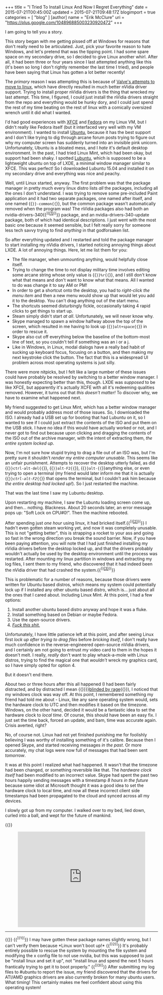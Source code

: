 +++
title = "I Tried To Install Linux And Now I Regret Everything"
date = 2015-07-21T00:45:00Z
updated = 2015-07-21T09:48:17Z
blogimport = true 
categories = [ "blog" ]
[author]
	name = "Erik McClure"
	uri = "https://plus.google.com/104896885003230920472"
+++

<style>.imghover img { display:none; position:absolute; margin-top:-350px; right:0; background: white; border: 1px solid black; } .imghover:hover img, .imghover:focus img { float:left; display:block; }</style>I am going to tell you a story.

This story began with me getting pissed off at Windows for reasons that don't really need to be articulated. Just, pick your favorite reason to hate Windows, and let's pretend that was the tipping point. I had some spare space on my secondary drive, so I decided to give Linux another whirl. After all, it had been three or four years since I last attempted anything like this (it's been so long I don't rightly remember the last time I tried), and people have been saying that Linux has gotten a lot better recently!

The *primary* reason I was attempting this is because of [Valve's attempts to move to linux](http://store.steampowered.com/steamos), which have directly resulted in much better nVidia driver support. Trying to install proper nVidia drivers is the thing that wrecked my last attempt. This time, I figured, I could just install the nVidia drivers straight from the repo and everything would be hunky dory, and I could just spend the rest of my time beating on the rest of linux with a comically oversized wrench until it did what I wanted.

I'd had good experiences with [XFCE](http://www.xfce.org/) and [Fedora](https://getfedora.org/) on my Linux VM, but I didn't really like Fedora itself (but it interfaced very well with my VM environment). I wanted to install [Ubuntu](http://www.ubuntu.com/), because it has the best support and I don't like trying to dig through arcane forum posts trying to figure out why my computer screen has suddenly turned into an invisible pink unicorn. Unfortunately, Ubuntu is a bloated mess, and I *hate* it's default desktop environment. In the past, I had tried Linux Mint, which had been okay, but support had been shaky. I spotted [Lubuntu](http://lubuntu.net/), which is supposed to be a lightweight ubuntu on top of LXDE, a minimal window manager similar to XFCE. This was perfect! So I downloaded Lubuntu 15.04 and installed it on my secondary drive and everything was nice and peachy.

Well, until Linux started, anyway. The first problem was that the package manager in pretty much every linux distro lists *all* the packages, including all the ones I don't understand. I was trying to remove some pre-included Paint application and it had two separate packages, one named after itself, and one named {{<code>}}<name>-common{{</code>}}, but the common package wasn't automatically removed when the program was! The nVidia packages also had both an nvidia-drivers-340{{<sup>}}<a href="#footnote1">[1]</a>{{</sup>}} package, and an nvidia-drivers-340-update package, both of which had identical descriptions. I just went with the most basic one because it seemed sensible, but I felt really sorry for someone less tech savvy trying to find *anything* in that godforsaken list.

So after everything updated and I restarted and told the package manager to start installing my nVidia drivers, I started noticing annoying things about LXDE. A lot of annoying things. Here, let me list them for you:

 * The file manager, when unmounting anything, would helpfully close itself.
 * Trying to change the time to not display military time involves editing some arcane string whose only value is {{<code>}}%r{{</code>}}, and I still don't know what that means and don't want to know what that means. All I wanted to do was change it to say AM or PM!
 * In order to get a shortcut onto the desktop, you had to *right-click the menu item* and then a new menu would show up that would let you add it to the desktop. You can't drag anything out of the start menu.
 * The shortcuts seemed disturbingly fickle, occasionally taking 4 rapid clicks to get things to start up.
 * Steam simply didn't start *at all*. Unfortunately, we will never know why.
 * Skype managed to spawn a window halfway above the top of the screen, which resulted in me having to look up {{<code>}}alt+space{{</code>}} in order to rescue it.
 * Skype also cut off everything below the baseline of the bottom-most line of text, so you couldn't tell if something was an i or a j.
 * Like in Windows, in Linux, modal dialogs have a really bad habit of sucking up keyboard focus, focusing on a button, and then making my next keystroke click the button. The fact that this is a widespread UI problem across most operating systems is just silly.
 
There were more nitpicks, but I felt like a large number of these issues could have probably be resolved by switching to a better window manager. I was honestly expecting better than this, though. LXDE was *supposed* to be like XFCE, but apparently it's actually XCFE with all it's redeeming qualities removed. However, it turns out that *this doesn't matter!* To discover why, we have to examine what happened next.

My friend suggested to get Linux Mint, which has a better window manager and would probably address most of those issues. So, I downloaded the ISO. I already had a USB set up for booting that had Lubuntu on it, so I wanted to see if I could just extract the contents of the ISO and put them on the USB stick. I have no idea if this would have actually worked or not, and I never got to find out because upon clicking and dragging the contents of the ISO out of the archive manager, with the intent of extracting them, *the entire system locked up*.

Now, I'm not sure how stupid trying to drag a file out of an ISO was, but I'm pretty sure it shouldn't *render my entire computer unusable*. This seems like an unfair punishment. Attempts to recover the desktop utterly failed, as did {{<code>}}ctrl-alt-del{{</code>}}, {{<code>}}alt-F2{{</code>}}, {{<code>}}alt-{{</code>}}anything else, or even trying to open a terminal (my friend would later inform me that it is actually {{<code>}}*ctrl-alt-F2*{{</code>}} that opens the terminal, but I couldn't ask him because *the entire desktop had locked up!*). So I just restarted the machine.

That was the last time I saw my Lubuntu desktop.

Upon restarting my machine, I saw the Lubuntu loading screen come up, and then... nothing. Blackness. About 20 seconds later, an error message pops up: "Soft Lock on CPU#0!". Then the machine rebooted.

After spending just *one hour* using linux, it had bricked itself.{{<sup>}}<a href="#footnote2">[2]</a>{{</sup>}} I hadn't even gotten steam working yet, and now it was completely unusable. This is not "getting better", this is strapping a rocket to your ass and going so fast in the wrong direction you break the sound barrier. Now, if you have been paying attention, you will note that I had just finished installing my nVidia drivers before the desktop locked up, and that the drivers probably wouldn't actually be used by the desktop environment until the process was restarted. After mounting my linux partition in windows and extracting my log files, I sent them to my friend, who discovered that it had indeed been the nVidia driver that had crashed the system.{{<sup>}}<a href="#footnote3">[3]</a>{{</sup>}}

This is problematic for a number of reasons, because those drivers were written for Ubuntu based distros, which means my system could potentially lock up if I installed any other ubuntu based distro, which is... just about all the ones that I cared about. Including Linux Mint. At this point, I had a few options:

1) Install another ubuntu based distro anyway and hope it was a fluke.
2) Install something based on Debian or maybe Fedora.
3) Use the open-source drivers.
4) *[Fuck this shit.](https://www.youtube.com/watch?v=5FjWe31S_0g)*

Unfortunately, I have little patience left at this point, and after seeing Linux first *lock up after trying to drag files* before *bricking itself*, I don't really have much confidence in the reverse-engineered open-source nVidia drivers, and I certainly am not going to entrust my video card to them in the hopes it doesn't melt. I really, *really* don't want to play whack-a-mole with Linux distros, trying to find the magical one that *wouldn't* wreck my graphics card, so I have simply opted for option 4.

But it doesn't end there.

About two or three hours after this all happened (I had been fairly distracted, and by distracted I mean {{<span class="imghover">}}<img src="https://googledrive.com/host/0B_2aDNVL_NGmUlp0bnh3Z3hUeWc/">}}<a href="javascript:void()">blinded by rage</a>{{</span>}}), I noticed that my windows clock was way off. At this point, I remembered something my friend had told me about - Linux, like any sane operating system would, sets the hardware clock to UTC and then modifies it based on the timezone. Windows, on the other hand, decided it would be a fantastic idea to set the hardware clock to *local time*. Of course, this should have been an easy fix. I just set the time back, forced an update, and bam, time was accurate again. Crisis averted, right?

No, of course not. Linux had not yet finished punishing me for foolishly believing I was worthy of installing something of it's calibre. Because then I opened Skype, and started receiving messages *in the past*. Or more accurately, my chat logs were now full of messages that had been sent *tomorrow*.

It was at this point I realized what had happened. It wasn't that the timezone had been changed, or something reversible like that. The *hardware clock itself* had been modified to an incorrect value. Skype had spent the past two hours happily sending messages with a timestamp *8 hours in the future* because some idiot at Microsoft thought it was a good idea to set the hardware clock to local time, and now all these incorrect client side timestamps had been propagated to the cloud and synced across all my devices.

I slowly got up from my computer. I walked over to my bed, lied down, curled into a ball, and wept for the future of mankind.

{{<html>}}<center><iframe width="420" height="315" src="https://www.youtube.com/embed/HIWHMb3JxmE" frameborder="0" allowfullscreen></iframe></center>
<hr>{{</html>}}
{{<sup>}}<a name="footnote1">1</a>{{</sup>}} I may have gotten these package names slightly wrong, but I can't verify them because *Linux won't boot up!*
{{<sup>}}<a name="footnote2">2</a>{{</sup>}} It's probably entirely possible to rescue the system by mounting the file system and modifying the x config file to not use nvidia, but this was supposed to just be "install linux and set it up", not "install linux and spend the next 5 hours frantically trying to get it to boot properly."
{{<sup>}}<a name="footnote3">3</a>{{</sup>}} After submitting my log files to #ubuntu to report the issue, my friend discovered that the drivers for ATI/AMD graphics drivers are also currently broken for many ubuntu users. What timing! This certainly makes me feel confident about using this operating system!
